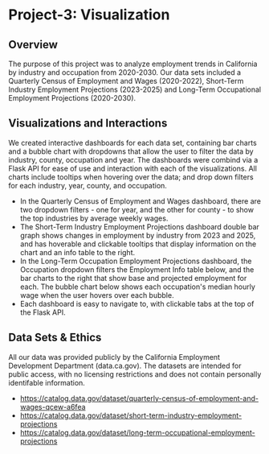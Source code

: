 # Project-3: Visualization

## Overview
The purpose of this project was to analyze employment trends in California by industry and occupation from 2020-2030. Our data sets included a Quarterly Census of Employment and Wages (2020-2022), Short-Term Industry Employment Projections (2023-2025) and Long-Term Occupational Employment Projections (2020-2030).

## Visualizations and Interactions
We created interactive dashboards for each data set, containing bar charts and a bubble chart with dropdowns that allow the user to filter the data by industry, county, occupation and year. The dashboards were combind via a Flask API for ease of use and interaction with each of the visualizations. All charts include tooltips when hovering over the data; and drop down filters for each industry, year, county, and occupation.

 - In the Quarterly Census of Employment and Wages dashboard, there are two dropdown filters - one for year, and the other for county - to show the top industries by average weekly wages.
 - The Short-Term Industry Employment Projections dashboard double bar graph shows changes in employment by industry from 2023 and 2025, and has hoverable and clickable tooltips that display information on the chart and an info table to the right.
 - In the Long-Term Occupation Employment Projections dashboard, the Occupation dropdown filters the Employment Info table below, and the bar charts to the right that show base and projected employment for each. The bubble chart below shows each occupation's median hourly wage when the user hovers over each bubble.
 - Each dashboard is easy to navigate to, with clickable tabs at the top of the Flask API.

## Data Sets & Ethics
All our data was provided publicly by the California Employment Development Department (data.ca.gov). The datasets are intended for public access, with no licensing restrictions and does not contain personally identifable information.
 - https://catalog.data.gov/dataset/quarterly-census-of-employment-and-wages-qcew-a6fea
 - https://catalog.data.gov/dataset/short-term-industry-employment-projections
 - https://catalog.data.gov/dataset/long-term-occupational-employment-projections
